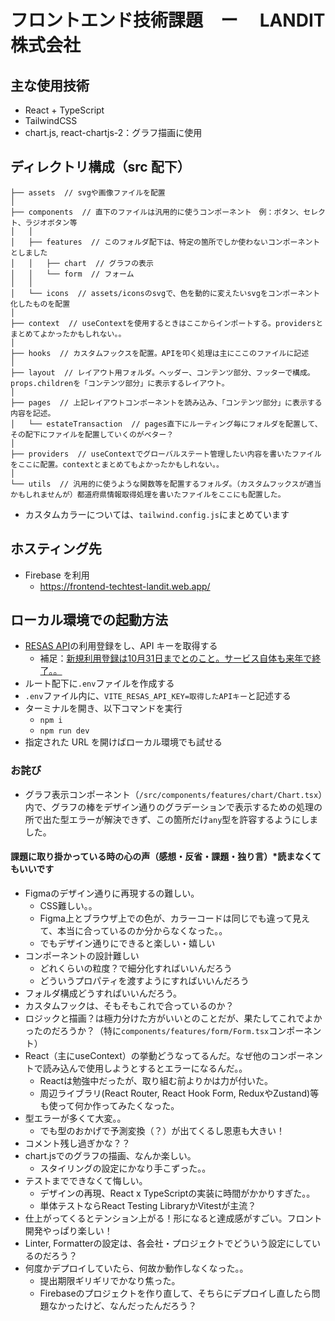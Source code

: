 # フロントエンド技術課題　ー　 LANDIT 株式会社

## 主な使用技術

- React + TypeScript
- TailwindCSS
- chart.js, react-chartjs-2：グラフ描画に使用

## ディレクトリ構成（src 配下）

```
├── assets  // svgや画像ファイルを配置
│
├── components  // 直下のファイルは汎用的に使うコンポーネント　例：ボタン、セレクト、ラジオボタン等
│   │
│   ├── features  // このフォルダ配下は、特定の箇所でしか使わないコンポーネントとしました
│   │   ├── chart  // グラフの表示
│   │   └── form  // フォーム
│   │
│   └── icons  // assets/iconsのsvgで、色を動的に変えたいsvgをコンポーネント化したものを配置
│
├── context  // useContextを使用するときはここからインポートする。providersとまとめてよかったかもしれない。。
│
├── hooks  // カスタムフックスを配置。APIを叩く処理は主にここのファイルに記述
│
├── layout  // レイアウト用フォルダ。ヘッダー、コンテンツ部分、フッターで構成。props.childrenを「コンテンツ部分」に表示するレイアウト。
│
├── pages  // 上記レイアウトコンポーネントを読み込み、「コンテンツ部分」に表示する内容を記述。
│   └── estateTransaction  // pages直下にルーティング毎にフォルダを配置して、その配下にファイルを配置していくのがベター？
│
├── providers  // useContextでグローバルステート管理したい内容を書いたファイルをここに配置。contextとまとめてもよかったかもしれない。。
│
└── utils  // 汎用的に使うような関数等を配置するフォルダ。（カスタムフックスが適当かもしれませんが）都道府県情報取得処理を書いたファイルをここにも配置した。
```

- カスタムカラーについては、`tailwind.config.js`にまとめています

## ホスティング先

- Firebase を利用
  - https://frontend-techtest-landit.web.app/

## ローカル環境での起動方法

- [RESAS API](https://opendata.resas-portal.go.jp/)の利用登録をし、API キーを取得する
  - 補足：[新規利用登録は10月31日までとのこと。サービス自体も来年で終了。。](https://opendata.resas-portal.go.jp/docs/api/v1/index.html)
- ルート配下に`.env`ファイルを作成する
- `.env`ファイル内に、`VITE_RESAS_API_KEY=取得したAPIキー`と記述する
- ターミナルを開き、以下コマンドを実行
  - `npm i`
  - `npm run dev`
- 指定された URL を開けばローカル環境でも試せる

### お詫び

- グラフ表示コンポーネント（`/src/components/features/chart/Chart.tsx`）内で、グラフの棒をデザイン通りのグラデーションで表示するための処理の所で出た型エラーが解決できず、この箇所だけ`any`型を許容するようにしました。

#### 課題に取り掛かっている時の心の声（感想・反省・課題・独り言）\*読まなくてもいいです

- Figmaのデザイン通りに再現するの難しい。
  - CSS難しい。。
  - Figma上とブラウザ上での色が、カラーコードは同じでも違って見えて、本当に合っているのか分からなくなった。。
  - でもデザイン通りにできると楽しい・嬉しい
- コンポーネントの設計難しい
  - どれくらいの粒度？で細分化すればいいんだろう
  - どういうプロパティを渡すようにすればいいんだろう
- フォルダ構成どうすればいいんだろう。
- カスタムフックは、そもそもこれで合っているのか？
- ロジックと描画？は極力分けた方がいいとのことだが、果たしてこれでよかったのだろうか？（特に`components/features/form/Form.tsx`コンポーネント）
- React（主にuseContext）の挙動どうなってるんだ。なぜ他のコンポーネントで読み込んで使用しようとするとエラーになるんだ。。
  - Reactは勉強中だったが、取り組む前よりかは力が付いた。
  - 周辺ライブラリ(React Router, React Hook Form, ReduxやZustand)等も使って何か作ってみたくなった。
- 型エラーが多くて大変。。
  - でも型のおかげで予測変換（？）が出てくるし恩恵も大きい！
- コメント残し過ぎかな？？
- chart.jsでのグラフの描画、なんか楽しい。
  - スタイリングの設定にかなり手こずった。。
- テストまでできなくて悔しい。
  - デザインの再現、React x TypeScriptの実装に時間がかかりすぎた。。
  - 単体テストならReact Testing LibraryかVitestが主流？
- 仕上がってくるとテンション上がる！形になると達成感がすごい。フロント開発やっぱり楽しい！
- Linter, Formatterの設定は、各会社・プロジェクトでどういう設定にしているのだろう？
- 何度かデプロイしていたら、何故か動作しなくなった。。
  - 提出期限ギリギリでかなり焦った。
  - Firebaseのプロジェクトを作り直して、そちらにデプロイし直したら問題なかったけど、なんだったんだろう？
